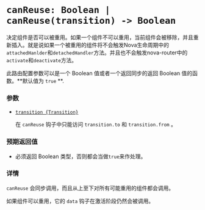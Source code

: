 # `canReuse: Boolean | canReuse(transition) -> Boolean`

决定组件是否可以被重用。如果一个组件不可以重用，当前组件会被移除，并且重新插入。就是说如果一个被重用的组件将不会触发Nova生命周期中的`attachedHanlder`和`detachedHandler`方法。并且也不会触发nova-router中的`activate`和`deactivate`方法。

此路由配置参数可以是一个 Boolean 值或者一个返回同步的返回 Boolean 值的函数。**默认值为 `true` **.

### 参数

- [`transition {Transition}`](hooks.md#transition-object)

  在 `canReuse` 钩子中只能访问 `transition.to` 和 `transition.from` 。

### 预期返回值

- 必须返回 Boolean 类型，否则都会当做`true`来作处理。

### 详情

`canReuse` 会同步调用，而且从上至下对所有可能重用的组件都会调用。

如果组件可以重用，它的 `data` 钩子在激活阶段仍然会被调用。
